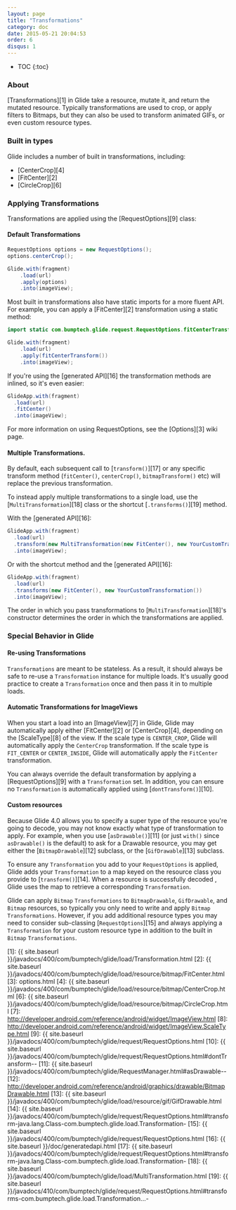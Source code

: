 ```yaml
---
layout: page
title: "Transformations"
category: doc
date: 2015-05-21 20:04:53
order: 6
disqus: 1
---
```

* TOC
{:toc}

### About
[Transformations][1] in Glide take a resource, mutate it, and return the mutated resource. Typically transformations are used to crop, or apply filters to Bitmaps, but they can also be used to transform animated GIFs, or even custom resource types.

### Built in types

Glide includes a number of built in transformations, including:

* [CenterCrop][4]
* [FitCenter][2]
* [CircleCrop][6]

### Applying Transformations
Transformations are applied using the [RequestOptions][9] class:

#### Default Transformations

```java
RequestOptions options = new RequestOptions();
options.centerCrop();

Glide.with(fragment)
    .load(url)
    .apply(options)
    .into(imageView);
```

Most built in transformations also have static imports for a more fluent API. For example, you can apply a [FitCenter][2] transformation using a static method:

```java
import static com.bumptech.glide.request.RequestOptions.fitCenterTransform;

Glide.with(fragment)
    .load(url)
    .apply(fitCenterTransform())
    .into(imageView);
```

If you're using the [generated API][16] the transformation methods are inlined, so it's even easier:

```java
GlideApp.with(fragment)
  .load(url)
  .fitCenter()
  .into(imageView);
```

For more information on using RequestOptions, see the [Options][3] wiki page.

#### Multiple Transformations.
By default, each subsequent call to [``transform()``][17] or any specific transform method (``fitCenter()``, ``centerCrop()``, ``bitmapTransform()`` etc) will replace the previous transformation.

To instead apply multiple transformations to a single load, use the [``MultiTransformation``][18] class or the shortcut [``.transforms()``][19] method.

With the [generated API][16]:

```java
GlideApp.with(fragment)
  .load(url)
  .transform(new MultiTransformation(new FitCenter(), new YourCustomTransformation())
  .into(imageView);
```

Or with the shortcut method and the [generated API][16]:

```java
GlideApp.with(fragment)
  .load(url)
  .transforms(new FitCenter(), new YourCustomTransformation())
  .into(imageView);
```

The order in which you pass transformations to [``MultiTransformation``][18]'s constructor determines the order in which the transformations are applied.

### Special Behavior in Glide

#### Re-using Transformations
``Transformations`` are meant to be stateless. As a result, it should always be safe to re-use a ``Transformation`` instance for multiple loads. It's usually good practice to create a ``Transformation`` once and then pass it in to multiple loads.

#### Automatic Transformations for ImageViews
When you start a load into an [ImageView][7] in Glide, Glide may automatically apply either [FitCenter][2] or [CenterCrop][4], depending on the [ScaleType][8] of the view. If the scale type is ``CENTER_CROP``, Glide will automatically apply the ``CenterCrop`` transformation. If the scale type is ``FIT_CENTER`` or ``CENTER_INSIDE``, Glide will automatically apply the ``FitCenter`` transformation.

You can always override the default transformation by applying a [RequestOptions][9] with a ``Transformation`` set. In addition, you can ensure no ``Transformation`` is automatically applied using [``dontTransform()``][10].

#### Custom resources
Because Glide 4.0 allows you to specify a super type of the resource you're going to decode, you may not know exactly what type of transformation to apply. For example, when you use [``asDrawable()``][11] (or just ``with()`` since ``asDrawable()`` is the default) to ask for a Drawable resource, you may get either the [``BitmapDrawable``][12] subclass, or the [``GifDrawable``][13] subclass. 

To ensure any ``Transformation`` you add to your ``RequestOptions`` is applied, Glide adds your ``Transformation`` to a map keyed on the resource class you provide to [``transform()``][14]. When a resource is successfully decoded , Glide uses the map to retrieve a corresponding ``Transformation``. 

Glide can apply ``Bitmap`` ``Transformations`` to ``BitmapDrawable``, ``GifDrawable``, and ``Bitmap`` resources, so typically you only need to write and apply ``Bitmap`` ``Transformations``. However, if you add additional resource types you may need to consider sub-classing [``RequestOptions``][15] and always applying a ``Transformation`` for your custom resource type in addition to the built in ``Bitmap`` ``Transformations``.

[1]: {{ site.baseurl }}/javadocs/400/com/bumptech/glide/load/Transformation.html
[2]: {{ site.baseurl }}/javadocs/400/com/bumptech/glide/load/resource/bitmap/FitCenter.html
[3]: options.html
[4]: {{ site.baseurl }}/javadocs/400/com/bumptech/glide/load/resource/bitmap/CenterCrop.html
[6]: {{ site.baseurl }}/javadocs/400/com/bumptech/glide/load/resource/bitmap/CircleCrop.html
[7]: http://developer.android.com/reference/android/widget/ImageView.html
[8]: http://developer.android.com/reference/android/widget/ImageView.ScaleType.html
[9]: {{ site.baseurl }}/javadocs/400/com/bumptech/glide/request/RequestOptions.html
[10]: {{ site.baseurl }}/javadocs/400/com/bumptech/glide/request/RequestOptions.html#dontTransform--
[11]: {{ site.baseurl }}/javadocs/400/com/bumptech/glide/RequestManager.html#asDrawable--
[12]: http://developer.android.com/reference/android/graphics/drawable/BitmapDrawable.html
[13]: {{ site.baseurl }}/javadocs/400/com/bumptech/glide/load/resource/gif/GifDrawable.html
[14]: {{ site.baseurl }}/javadocs/400/com/bumptech/glide/request/RequestOptions.html#transform-java.lang.Class-com.bumptech.glide.load.Transformation-
[15]: {{ site.baseurl }}/javadocs/400/com/bumptech/glide/request/RequestOptions.html
[16]: {{ site.baseurl }}/doc/generatedapi.html
[17]: {{ site.baseurl }}/javadocs/400/com/bumptech/glide/request/RequestOptions.html#transform-java.lang.Class-com.bumptech.glide.load.Transformation-
[18]: {{ site.baseurl }}/javadocs/400/com/bumptech/glide/load/MultiTransformation.html
[19]: {{ site.baseurl }}/javadocs/410/com/bumptech/glide/request/RequestOptions.html#transforms-com.bumptech.glide.load.Transformation...-
